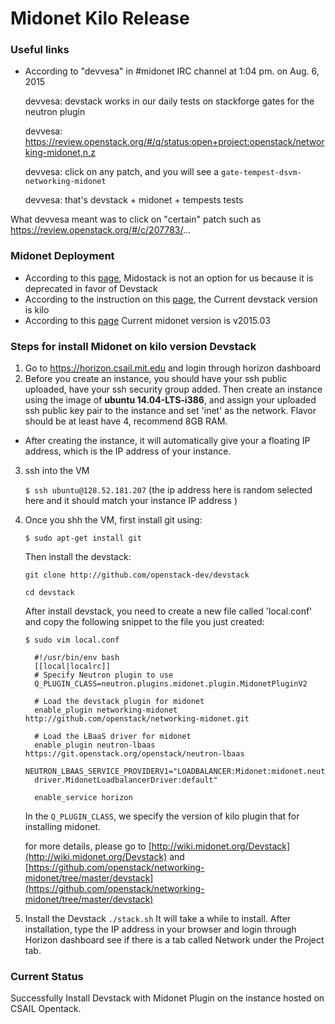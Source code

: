 # Midonet Kilo Release

### Useful links
* According to "devvesa" in #midonet IRC channel at 1:04 pm. on Aug. 6, 2015
 
    devvesa: devstack works in our daily tests on stackforge gates for the neutron plugin

    devvesa: https://review.openstack.org/#/q/status:open+project:openstack/networking-midonet,n,z

    devvesa: click on any patch, and you will see a `gate-tempest-dsvm-networking-midonet`

    devvesa: that's devstack + midonet + tempests tests

What devvesa meant was to click on "certain" patch such as https://review.openstack.org/#/c/207783/... 

### Midonet Deployment
* According to this [page](https://github.com/midonet/midostack), Midostack is not an option for us because it is deprecated in favor of Devstack 
* According to the instruction on this [page](https://support.software.dell.com/foglight-for-virtualization-enterprise-edition/kb/138380), the Current devstack version is kilo
* According to this [page](http://blog.midonet.org/midonet-2015-03-release/) Current midonet version is v2015.03

### Steps for install Midonet on kilo version Devstack
1. Go to https://horizon.csail.mit.edu and login through horizon dashboard
2. Before you create an instance, you should have your ssh public uploaded, have your ssh security group added. 
   Then create an instance using the image of <b> ubuntu 14.04-LTS-i386</b>, and assign your uploaded ssh public key pair to the instance and set 'inet' as the network. Flavor should be at least have 4, recommend 8GB RAM.
* After creating the instance, it will automatically give your a floating IP address, which is the IP address of your instance. 
3. ssh into the VM

    `$ ssh ubuntu@128.52.181.207` (the ip address here is random selected here and it should match your instance IP address )

4. Once you shh the VM, first install git using:

    `$ sudo apt-get install git`
  
   Then install the devstack:

    `git clone http://github.com/openstack-dev/devstack`
    
    `cd devstack`

   After install devstack, you need to create a new file called 'local.conf' and copy the following snippet to the file you just created:

    `$ sudo vim local.conf`

         #!/usr/bin/env bash
         [[local|localrc]]
         # Specify Neutron plugin to use
         Q_PLUGIN_CLASS=neutron.plugins.midonet.plugin.MidonetPluginV2

         # Load the devstack plugin for midonet
         enable_plugin networking-midonet http://github.com/openstack/networking-midonet.git

         # Load the LBaaS driver for midonet
         enable_plugin neutron-lbaas https://git.openstack.org/openstack/neutron-lbaas
         NEUTRON_LBAAS_SERVICE_PROVIDERV1="LOADBALANCER:Midonet:midonet.neutron.services.loadbalancer.
         driver.MidonetLoadbalancerDriver:default"

         enable_service horizon
   
   In the `Q_PLUGIN_CLASS`, we specify the version of kilo plugin that for installing midonet. 

   for more details, please go to [http://wiki.midonet.org/Devstack](http://wiki.midonet.org/Devstack) and [https://github.com/openstack/networking-midonet/tree/master/devstack](https://github.com/openstack/networking-midonet/tree/master/devstack)
5. Install the Devstack 
   `./stack.sh` 
   It will take a while to install. After installation, type the IP address in your browser and login through Horizon dashboard see if there is a tab called Network under the Project tab. 

### Current Status
Successfully Install Devstack with Midonet Plugin on the instance hosted on CSAIL Opentack.


